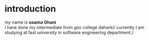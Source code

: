# introduction 
my name is  **usama Ghani**\
I have done my intermediate from gov college daharki/
currently I am studying at  fast university in software engineering department./


